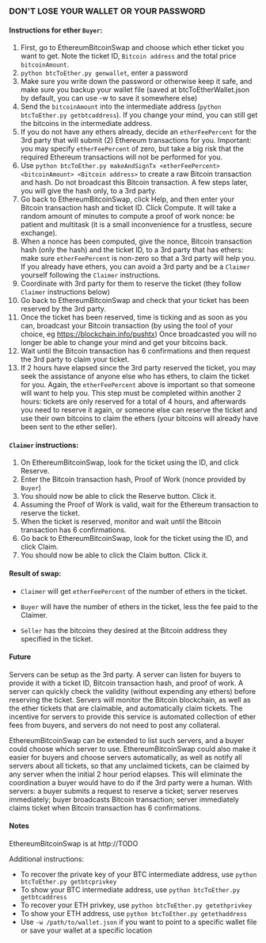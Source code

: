 ### DON'T LOSE YOUR WALLET OR YOUR PASSWORD

#### Instructions for ether `Buyer`:

1. First, go to EthereumBitcoinSwap and choose which ether ticket you want to get.  Note the ticket ID, `Bitcoin address` and the total price `bitcoinAmount`.
1. `python btcToEther.py genwallet`, enter a password
1. Make sure you write down the password or otherwise keep it safe, and make sure you backup your wallet file (saved at btcToEtherWallet.json by default, you can use -w to save it somewhere else)
1. Send the `bitcoinAmount` into the intermediate address (`python btcToEther.py getbtcaddress`).  If you change your mind, you can still get the bitcoins in the intermediate address.
1. If you do not have any ethers already, decide an `etherFeePercent` for the
3rd party that will submit (2) Ethereum transactions for you.  Important: you
may specify `etherFeePercent` of zero, but take a big risk that the required
Ethereum transactions will not be performed for you.
1. Use `python btcToEther.py makeAndSignTx <etherFeePercent> <bitcoinAmount> <Bitcoin address>` to create a raw Bitcoin transaction and hash.  Do not broadcast this
Bitcoin transaction.  A few steps later, you will give the hash only, to a 3rd
party.
1. Go back to EthereumBitcoinSwap, click Help, and then enter your Bitcoin
transaction hash and ticket ID.  Click Compute.  It will take a random amount
of minutes to compute a proof of work nonce: be patient and multitask (it is
a small inconvenience for a trustless, secure exchange).
1. When a nonce has been computed, give the nonce, Bitcoin transaction hash
(only the hash) and the ticket ID, to a 3rd party that has ethers:
make sure `etherFeePercent` is non-zero so that a 3rd party will help you.
If you already have ethers, you can avoid a 3rd party and be a `Claimer` yourself following the `Claimer` instructions.
1. Coordinate with 3rd party for them to reserve the ticket (they follow `Claimer`
instructions below)
1. Go back to EthereumBitcoinSwap and check that your ticket has been reserved
by the 3rd party.
1. Once the ticket has been reserved, time is ticking and as soon as you can,
broadcast your Bitcoin transaction (by using the tool of your choice, eg https://blockchain.info/pushtx)
Once broadcasted you will no longer be able to change your mind and get your
bitcoins back.
1. Wait until the Bitcoin transaction has 6 confirmations and then request the
3rd party to claim your ticket.
1. If 2 hours have elapsed since the 3rd party reserved the ticket, you may
seek the assistance of anyone else who has ethers, to claim the ticket for you.
Again, the `etherFeePercent` above is important so that someone will want to help
you.  This step must be completed within another 2 hours: tickets are only
reserved for a total of 4 hours, and afterwards you need to reserve it again,
or someone else can reserve the ticket and use their own bitcoins to claim
the ethers (your bitcoins will already have been sent to the ether seller).

#### `Claimer` instructions:

1. On EthereumBitcoinSwap, look for the ticket using the ID, and click Reserve.
1. Enter the Bitcoin transaction hash, Proof of Work (nonce provided by `Buyer`)
1. You should now be able to click the Reserve button.  Click it.
1. Assuming the Proof of Work is valid, wait for the Ethereum transaction to
reserve the ticket.
1. When the ticket is reserved, monitor and wait until the Bitcoin transaction
has 6 confirmations.
1. Go back to EthereumBitcoinSwap, look for the ticket using the ID, and click
Claim.
1. You should now be able to click the Claim button.  Click it.


#### Result of swap:

* `Claimer` will get `etherFeePercent` of the number of ethers in the ticket.

* `Buyer` will have the number of ethers in the ticket, less the fee paid to the Claimer.

* `Seller` has the bitcoins they desired at the Bitcoin address they specified
in the ticket.


#### Future

Servers can be setup as the 3rd party.  A server can listen for buyers to
provide it with a ticket ID, Bitcoin transaction hash, and proof of work.
A server can quickly check the validity (without expending any ethers) before
reserving the ticket. Servers will monitor the Bitcoin blockchain, as well as
the ether tickets that are claimable, and automatically claim tickets. The
incentive for servers to provide this service is automated collection of ether
fees from buyers, and servers do not need to post any collateral.

EthereumBitcoinSwap can be extended to list such servers, and a buyer could
choose which server to use.  EthereumBitcoinSwap could also make it easier
for buyers and choose servers automatically, as well as notify all servers
about all tickets, so that any unclaimed tickets, can be claimed by any
server when the initial 2 hour period elapses.  This will eliminate the
coordination a buyer would have to do if the 3rd party were a human.  With servers:
a buyer submits a request to reserve a ticket; server reserves immediately;
buyer broadcasts Bitcoin transaction; server immediately claims ticket
when Bitcoin transaction has 6 confirmations.


#### Notes

EthereumBitcoinSwap is at http://TODO


Additional instructions:

* To recover the private key of your BTC intermediate address, use `python btcToEther.py getbtcprivkey`
* To show your BTC intermediate address, use `python btcToEther.py getbtcaddress`
* To recover your ETH privkey, use `python btcToEther.py getethprivkey`
* To show your ETH address, use `python btcToEther.py getethaddress`
* Use `-w /path/to/wallet.json` if you want to point to a specific wallet file or save your wallet at a specific location
